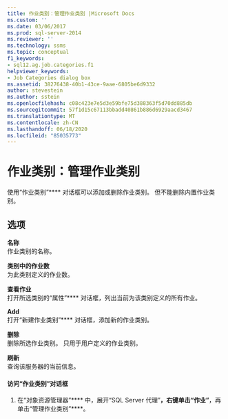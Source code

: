 ```yaml
---
title: 作业类别：管理作业类别 |Microsoft Docs
ms.custom: ''
ms.date: 03/06/2017
ms.prod: sql-server-2014
ms.reviewer: ''
ms.technology: ssms
ms.topic: conceptual
f1_keywords:
- sql12.ag.job.categories.f1
helpviewer_keywords:
- Job Categories dialog box
ms.assetid: 38276438-40b1-43ce-9aae-6805be6d9332
author: stevestein
ms.author: sstein
ms.openlocfilehash: c08c423e7e5d3e59bfe75d388363f5d70dd885db
ms.sourcegitcommit: 57f1d15c67113bbadd40861b886d6929aacd3467
ms.translationtype: MT
ms.contentlocale: zh-CN
ms.lasthandoff: 06/18/2020
ms.locfileid: "85035773"
---
```

# <a name="job-categories-manage-job-categories"></a>作业类别：管理作业类别
  使用“作业类别”**** 对话框可以添加或删除作业类别。 但不能删除内置作业类别。  
  
## <a name="options"></a>选项  
 **名称**  
 作业类别的名称。  
  
 **类别中的作业数**  
 为此类别定义的作业数。  
  
 **查看作业**  
 打开所选类别的“属性”**** 对话框，列出当前为该类别定义的所有作业。  
  
 **Add**  
 打开“新建作业类别”**** 对话框，添加新的作业类别。  
  
 **删除**  
 删除所选作业类别。 只用于用户定义的作业类别。  
  
 **刷新**  
 查询该服务器的当前信息。  
  
#### <a name="to-access-the-job-categories-dialog-box"></a>访问“作业类别”对话框  
  
1.  在“对象资源管理器”**** 中，展开“SQL Server 代理”****，右键单击“作业”****，再单击“管理作业类别”****。  
  
  
